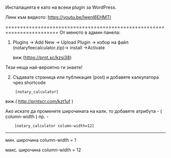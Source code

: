 Инсталацията е като на всеки plugin за WordPress.

Линк към видеото: https://youtu.be/Iwenl6EHMTI

========================================================================
От менюто в админ панела:

1) Plugins -> Add New -> Upload Plugin -> избор на файл (notaryfeecalculator.zip)-> install ->Activate

    виж.(https://prnt.sc/kzsi38) 

Тези неща най-вероятно ги знаете!


2) Съдавате страница или публикация (post) и добавяте калкулатора чрез shortcode

        [notary_calculator]

виж.( http://prntscr.com/kzt1uf )

Ако искате да променяте широчината на калк. то добавяте атрибута - ( column-width ) пр. - 

        [notary_calculator column-width=12]

-------------------------------------------------
мин. широчина    column-width = 1

макс.  широчина     column-width = 12
